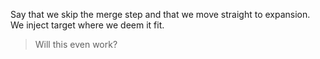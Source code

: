 Say that we skip the merge step and that we move straight to expansion. We inject target where we deem it fit.

> Will this even work?